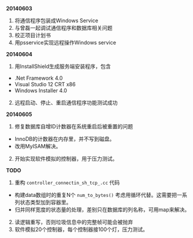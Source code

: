 **20140603**

1. 将通信程序包装成Windows Service
2. 与曾磊一起调试通信程序和数据库相关问题
3. 校正项目计划书
4. 用psservice实现远程操作Windows service

**20140604**

1. 用InstallShield生成服务端安装程序，包含
  - .Net Framework 4.0
  - Visual Studio 12 CRT x86
  - Windows Installer 4.0
2. 远程启动、停止、重启通信程序功能测试成功

**20140605**

1. 修复数据库自增ID计数器在系统重启后被重置的问题
  - InnoDB的计数器在内存里，并不写到磁盘。
  - 改用MyISAM解决。
2. 开始实现软件模拟的控制器，用于压力测试。

**TODO**

1. 重构 `controller_connectin_sh_tcp_.cc` 代码
  - 构建data数组时的重复N个 `num_to_bytes()` 考虑用循环代替。这需要把一系列状态类型加到容器里。
  - 归并同样宽度的状态量的处理，差别只在数据库的列名称，可用map来解决。
2. 读逻辑重写，否则垃圾信息中的完整帧可能会被抛弃
3. 软件模拟20个控制器，每个控制器接100个灯，压力测试。
